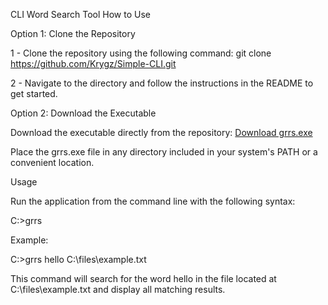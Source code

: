 CLI Word Search Tool
How to Use


Option 1: Clone the Repository

1 - Clone the repository using the following command:
    git clone https://github.com/Krygz/Simple-CLI.git

2 - Navigate to the directory and follow the instructions in the README to get started.


Option 2: Download the Executable

  Download the executable directly from the repository:
  [Download grrs.exe](https://github.com/Krygz/Simple-CLI/raw/refs/heads/main/grrs.exe)

  Place the grrs.exe file in any directory included in your system's PATH or a convenient location.
  
  
Usage

Run the application from the command line with the following syntax:

C:\>grrs <word> <path>


Example:

C:\>grrs hello C:\files\example.txt


This command will search for the word hello in the file located at C:\files\example.txt and display all matching results.
